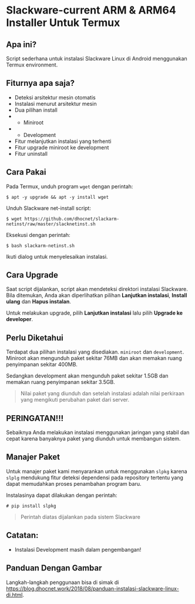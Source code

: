 # Slackware-current ARM & ARM64 Installer Untuk Termux

## Apa ini?
Script sederhana untuk instalasi Slackware Linux di Android menggunakan Termux environment.

## Fiturnya apa saja?
- Deteksi arsitektur mesin otomatis
- Instalasi menurut arsitektur mesin
- Dua pilihan install
- - Miniroot
- - Development
- Fitur melanjutkan instalasi yang terhenti
- Fitur upgrade miniroot ke development
- Fitur uninstall

## Cara Pakai
Pada Termux, unduh program `wget` dengan perintah:

`$ apt -y upgrade && apt -y install wget`

Unduh Slackware net-install script:

`$ wget https://github.com/dhocnet/slackarm-netinst/raw/master/slacknetinst.sh`

Eksekusi dengan perintah:

`$ bash slackarm-netinst.sh`

Ikuti dialog untuk menyelesaikan instalasi.

## Cara Upgrade
Saat script dijalankan, script akan mendeteksi direktori instalasi Slackware. Bila ditemukan, Anda akan diperlihatkan pilihan **Lanjutkan instalasi**, **Install ulang** dan **Hapus instalan**.

Untuk melakukan upgrade, pilih **Lanjutkan instalasi** lalu pilih **Upgrade ke developer**.

## Perlu Diketahui
Terdapat dua pilihan instalasi yang disediakan. `miniroot` dan `development`. Miniroot akan mengunduh paket sekitar 76MB dan akan memakan ruang penyimpanan sekitar 400MB.

Sedangkan development akan mengunduh paket sekitar 1.5GB dan memakan ruang penyimpanan sekitar 3.5GB.

> Nilai paket yang diunduh dan setelah instalasi adalah nilai perkiraan yang mengikuti perubahan paket dari server.

## PERINGATAN!!!
Sebaiknya Anda melakukan instalasi menggunakan jaringan yang stabil dan cepat karena banyaknya paket yang diunduh untuk membangun sistem.

## Manajer Paket
Untuk manajer paket kami menyarankan untuk menggunakan `slpkg` karena `slplg` mendukung fitur deteksi dependensi pada repository tertentu yang dapat memudahkan proses penambahan program baru.

Instalasinya dapat dilakukan dengan perintah:

`# pip install slpkg`

> Perintah diatas dijalankan pada sistem Slackware

## Catatan:
- Instalasi Development masih dalam pengembangan!

## Panduan Dengan Gambar
Langkah-langkah penggunaan bisa di simak di https://blog.dhocnet.work/2018/08/panduan-instalasi-slackware-linux-di.html.

